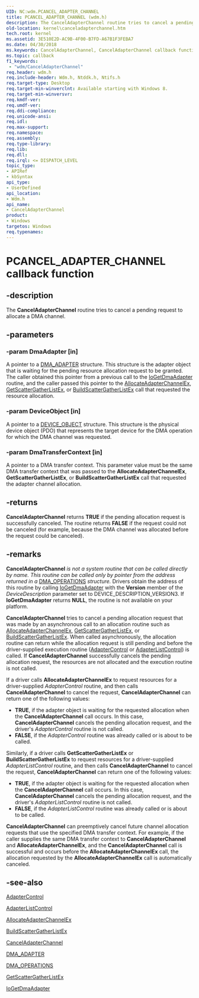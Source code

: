 ```yaml
---
UID: NC:wdm.PCANCEL_ADAPTER_CHANNEL
title: PCANCEL_ADAPTER_CHANNEL (wdm.h)
description: The CancelAdapterChannel routine tries to cancel a pending request to allocate a DMA channel.
old-location: kernel\canceladapterchannel.htm
tech.root: kernel
ms.assetid: 3E510E2D-AC9B-4F00-B7FD-A67B1F3FEBA7
ms.date: 04/30/2018
ms.keywords: CancelAdapterChannel, CancelAdapterChannel callback function [Kernel-Mode Driver Architecture], PCANCEL_ADAPTER_CHANNEL, PCANCEL_ADAPTER_CHANNEL callback, kernel.canceladapterchannel, wdm/CancelAdapterChannel
ms.topic: callback
f1_keywords:
 - "wdm/CancelAdapterChannel"
req.header: wdm.h
req.include-header: Wdm.h, Ntddk.h, Ntifs.h
req.target-type: Desktop
req.target-min-winverclnt: Available starting with Windows 8.
req.target-min-winversvr: 
req.kmdf-ver: 
req.umdf-ver: 
req.ddi-compliance: 
req.unicode-ansi: 
req.idl: 
req.max-support: 
req.namespace: 
req.assembly: 
req.type-library: 
req.lib: 
req.dll: 
req.irql: <= DISPATCH_LEVEL
topic_type:
- APIRef
- kbSyntax
api_type:
- UserDefined
api_location:
- Wdm.h
api_name:
- CancelAdapterChannel
product:
- Windows
targetos: Windows
req.typenames: 
---
```


# PCANCEL_ADAPTER_CHANNEL callback function


## -description


The <b>CancelAdapterChannel</b> routine tries to cancel a pending request to  allocate a DMA channel.


## -parameters




### -param DmaAdapter [in]

A pointer to a <a href="https://docs.microsoft.com/windows-hardware/drivers/ddi/content/wdm/ns-wdm-_dma_adapter">DMA_ADAPTER</a> structure. This structure is the adapter object that is waiting for the pending resource allocation request to be granted. The caller obtained this pointer from a previous call to the <a href="https://docs.microsoft.com/windows-hardware/drivers/ddi/content/wdm/nf-wdm-iogetdmaadapter">IoGetDmaAdapter</a> routine, and the caller passed this pointer to the <a href="https://docs.microsoft.com/windows-hardware/drivers/ddi/content/wdm/nc-wdm-pallocate_adapter_channel_ex">AllocateAdapterChannelEx</a>, <a href="https://docs.microsoft.com/windows-hardware/drivers/ddi/content/wdm/nc-wdm-pget_scatter_gather_list_ex">GetScatterGatherListEx</a>, or <a href="https://docs.microsoft.com/windows-hardware/drivers/ddi/content/wdm/nc-wdm-pbuild_scatter_gather_list_ex">BuildScatterGatherListEx</a> call that requested the resource allocation.


### -param DeviceObject [in]

A pointer to a <a href="https://docs.microsoft.com/windows-hardware/drivers/ddi/content/wdm/ns-wdm-_device_object">DEVICE_OBJECT</a> structure. This structure is the physical device object (PDO) that represents the target device for the DMA operation for which the DMA channel was requested.


### -param DmaTransferContext [in]

A pointer to a DMA transfer context. This parameter value must be the same DMA transfer context that was passed to the <b>AllocateAdapterChannelEx</b>, <b>GetScatterGatherListEx</b>, or <b>BuildScatterGatherListEx</b> call that requested the adapter channel allocation.


## -returns



<b>CancelAdapterChannel</b> returns <b>TRUE</b> if the pending allocation request is successfully canceled. The routine returns <b>FALSE</b> if the request could not be canceled (for example, because the DMA channel was allocated before the request could be canceled).




## -remarks



<b>CancelAdapterChannel</b><i> is not a system routine that can be called directly by name. This routine can be called only by pointer from the address returned in a </i><a href="https://docs.microsoft.com/windows-hardware/drivers/ddi/content/wdm/ns-wdm-_dma_operations">DMA_OPERATIONS</a><i> structure. </i>Drivers obtain the address of this routine by calling <a href="https://docs.microsoft.com/windows-hardware/drivers/ddi/content/wdm/nf-wdm-iogetdmaadapter">IoGetDmaAdapter</a> with the <b>Version</b> member of the <i>DeviceDescription</i> parameter set to DEVICE_DESCRIPTION_VERSION3. If <b>IoGetDmaAdapter</b> returns <b>NULL</b>, the routine is not available on your platform.

<b>CancelAdapterChannel</b> tries to cancel a pending allocation request that was made by an asynchronous call to an allocation routine  such as <a href="https://docs.microsoft.com/windows-hardware/drivers/ddi/content/wdm/nc-wdm-pallocate_adapter_channel_ex">AllocateAdapterChannelEx</a>, <a href="https://docs.microsoft.com/windows-hardware/drivers/ddi/content/wdm/nc-wdm-pget_scatter_gather_list_ex">GetScatterGatherListEx</a>, or <a href="https://docs.microsoft.com/windows-hardware/drivers/ddi/content/wdm/nc-wdm-pbuild_scatter_gather_list_ex">BuildScatterGatherListEx</a>. When called asynchronously, the allocation routine can return while the allocation request is still pending and before the driver-supplied execution routine (<a href="https://docs.microsoft.com/windows-hardware/drivers/ddi/content/wdm/nc-wdm-driver_control">AdapterControl</a> or <a href="https://docs.microsoft.com/windows-hardware/drivers/ddi/content/wdm/nc-wdm-driver_list_control">AdapterListControl</a>) is called. If <b>CancelAdapterChannel</b> successfully cancels the pending allocation request, the resources are not allocated and the execution routine is not called.

If a driver calls <b>AllocateAdapterChannelEx</b> to request resources for a driver-supplied <i>AdapterControl</i> routine, and then calls <b>CancelAdapterChannel</b> to cancel the request, <b>CancelAdapterChannel</b> can return one of the following values:

<ul>
<li>
<b>TRUE</b>, if the adapter object is waiting for the requested allocation when the <b>CancelAdapterChannel</b> call occurs. In this case, <b>CancelAdapterChannel</b> cancels the pending allocation request, and the driver's <i>AdapterControl</i> routine is not called.

</li>
<li>
<b>FALSE</b>, if the <i>AdapterControl</i> routine was already called or is about to be called.

</li>
</ul>
Similarly, if a driver calls <b>GetScatterGatherListEx</b> or <b>BuildScatterGatherListEx</b> to request resources for a driver-supplied <i>AdapterListControl</i> routine, and then calls <b>CancelAdapterChannel</b> to cancel the request, <b>CancelAdapterChannel</b> can return one of the following values:

<ul>
<li>
<b>TRUE</b>, if the adapter object is waiting for the requested allocation when the <b>CancelAdapterChannel</b> call occurs. In this case, <b>CancelAdapterChannel</b> cancels the pending allocation request, and the driver's <i>AdapterListControl</i> routine is not called.

</li>
<li>
<b>FALSE</b>, if the <i>AdapterListControl</i> routine was already called or is about to be called.

</li>
</ul>
<b>CancelAdapterChannel</b> can preemptively cancel future channel allocation requests that use the specified DMA transfer context. For example, if the caller supplies the same DMA transfer context to <b>CancelAdapterChannel</b> and <b>AllocateAdapterChannelEx</b>, and the <b>CancelAdapterChannel</b> call is successful and occurs before the <b>AllocateAdapterChannelEx</b> call, the allocation requested by the <b>AllocateAdapterChannelEx</b> call is automatically canceled.




## -see-also




<a href="https://docs.microsoft.com/windows-hardware/drivers/ddi/content/wdm/nc-wdm-driver_control">AdapterControl</a>



<a href="https://docs.microsoft.com/windows-hardware/drivers/ddi/content/wdm/nc-wdm-driver_list_control">AdapterListControl</a>



<a href="https://docs.microsoft.com/windows-hardware/drivers/ddi/content/wdm/nc-wdm-pallocate_adapter_channel_ex">AllocateAdapterChannelEx</a>



<a href="https://docs.microsoft.com/windows-hardware/drivers/ddi/content/wdm/nc-wdm-pbuild_scatter_gather_list_ex">BuildScatterGatherListEx</a>



<a href="https://docs.microsoft.com/windows-hardware/drivers/ddi/content/wdm/nc-wdm-pcancel_adapter_channel">CancelAdapterChannel</a>



<a href="https://docs.microsoft.com/windows-hardware/drivers/ddi/content/wdm/ns-wdm-_dma_adapter">DMA_ADAPTER</a>



<a href="https://docs.microsoft.com/windows-hardware/drivers/ddi/content/wdm/ns-wdm-_dma_operations">DMA_OPERATIONS</a>



<a href="https://docs.microsoft.com/windows-hardware/drivers/ddi/content/wdm/nc-wdm-pget_scatter_gather_list_ex">GetScatterGatherListEx</a>



<a href="https://docs.microsoft.com/windows-hardware/drivers/ddi/content/wdm/nf-wdm-iogetdmaadapter">IoGetDmaAdapter</a>
 

 

